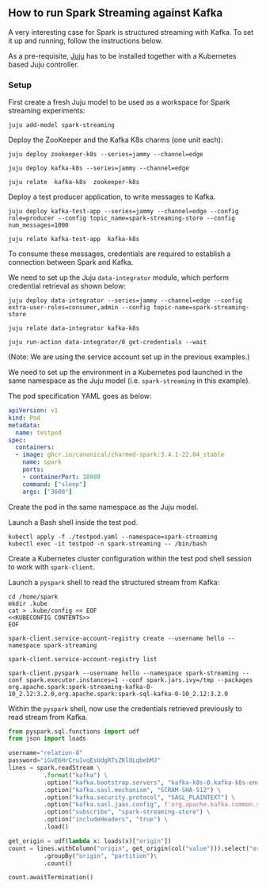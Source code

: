 ## How to run Spark Streaming against Kafka

A very interesting case for Spark is structured streaming with Kafka. 
To set it up and running, follow the instructions below. 

As a pre-requisite, [Juju](https://juju.is/docs/olm/install-juju) has to be installed together with a Kubernetes based Juju controller.

### Setup

First create a fresh Juju model to be used as a workspace for Spark streaming experiments:

```shell
juju add-model spark-streaming
```

Deploy the ZooKeeper and the Kafka K8s charms (one unit each):

```shell
juju deploy zookeeper-k8s --series=jammy --channel=edge

juju deploy kafka-k8s --series=jammy --channel=edge

juju relate  kafka-k8s  zookeeper-k8s
```

Deploy a test producer application, to write messages to Kafka.

```shell
juju deploy kafka-test-app --series=jammy --channel=edge --config role=producer --config topic_name=spark-streaming-store --config num_messages=1000

juju relate kafka-test-app  kafka-k8s
```

To consume these messages, credentials are required to establish a connection between Spark and Kafka.

We need to set up the Juju `data-integrator` module, which perform credential retrieval as shown below:

```shell
juju deploy data-integrator --series=jammy --channel=edge --config extra-user-roles=consumer,admin --config topic-name=spark-streaming-store

juju relate data-integrator kafka-k8s 

juju run-action data-integrator/0 get-credentials --wait 
```

(Note: We are using the service account set up in the previous examples.)

We need to set up the environment in a Kubernetes pod launched in the same namespace as the Juju model (i.e. `spark-streaming` in this example).

The pod specification YAML goes as below:

```yaml
apiVersion: v1
kind: Pod
metadata:
  name: testpod
spec:
  containers:
  - image: ghcr.io/canonical/charmed-spark:3.4.1-22.04_stable
    name: spark
    ports:
    - containerPort: 18080
    command: ["sleep"]
    args: ["3600"]
```

Create the pod in the same namespace as the Juju model.

Launch a Bash shell inside the test pod. 

```shell
kubectl apply -f ./testpod.yaml --namespace=spark-streaming
kubectl exec -it testpod -n spark-streaming -- /bin/bash
```

Create a Kubernetes cluster configuration within the test pod shell session to work with `spark-client`.

Launch a `pyspark` shell to read the structured stream from Kafka:

```shell
cd /home/spark
mkdir .kube
cat > .kube/config << EOF
<<KUBECONFIG CONTENTS>>
EOF

spark-client.service-account-registry create --username hello --namespace spark-streaming

spark-client.service-account-registry list

spark-client.pyspark --username hello --namespace spark-streaming --conf spark.executor.instances=1 --conf spark.jars.ivy=/tmp --packages org.apache.spark:spark-streaming-kafka-0-10_2.12:3.2.0,org.apache.spark:spark-sql-kafka-0-10_2.12:3.2.0
```

Within the `pyspark` shell, now use the credentials retrieved previously to read stream from Kafka.

```python
from pyspark.sql.functions import udf
from json import loads

username="relation-8"
password="iGvE6HrCru1vqEsUdgRTsZKlOLqbebMJ"
lines = spark.readStream \
          .format("kafka") \
          .option("kafka.bootstrap.servers", "kafka-k8s-0.kafka-k8s-endpoints:9092") \
          .option("kafka.sasl.mechanism", "SCRAM-SHA-512") \
          .option("kafka.security.protocol", "SASL_PLAINTEXT") \
          .option("kafka.sasl.jaas.config", f'org.apache.kafka.common.security.scram.ScramLoginModule required username={username} password={password};') \
          .option("subscribe", "spark-streaming-store") \
          .option("includeHeaders", "true") \
          .load()

get_origin = udf(lambda x: loads(x)["origin"])
count = lines.withColumn("origin", get_origin(col("value"))).select("origin")\
          .groupBy("origin", "partition")\
          .count()

count.awaitTermination()
```
